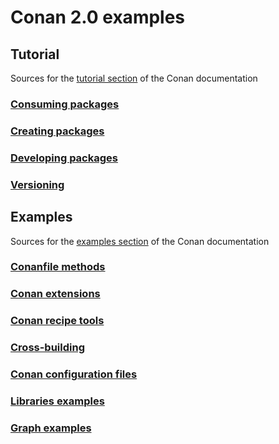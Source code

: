 # Conan 2.0 examples

## Tutorial

Sources for the [tutorial section](https://docs.conan.io/2/tutorial.html) of the Conan documentation

### [Consuming packages](tutorial/consuming_packages)

### [Creating packages](tutorial/creating_packages)

### [Developing packages](tutorial/developing_packages)

### [Versioning](tutorial/versioning)

## Examples

Sources for the [examples section](https://docs.conan.io/2/examples.html) of the Conan documentation

### [Conanfile methods](examples/conanfile)

### [Conan extensions](examples/consuming_packages)

### [Conan recipe tools](examples/tools)

### [Cross-building](examples/cross_build)

### [Conan configuration files](examples/config_files)

### [Libraries examples](examples/libraries)

### [Graph examples](examples/graph)
